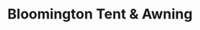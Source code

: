 ---
title: "Bloomington Tent & Awning"
url: /bloomington/bloomington-tent-and-awning/
shop: fabric
---
